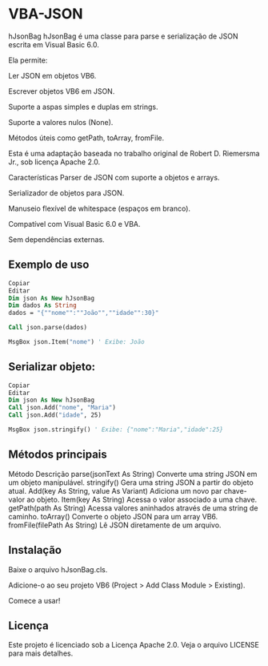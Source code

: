 # VBA-JSON
hJsonBag
hJsonBag é uma classe para parse e serialização de JSON escrita em Visual Basic 6.0.

Ela permite:

Ler JSON em objetos VB6.

Escrever objetos VB6 em JSON.

Suporte a aspas simples e duplas em strings.

Suporte a valores nulos (None).

Métodos úteis como getPath, toArray, fromFile.

Esta é uma adaptação baseada no trabalho original de Robert D. Riemersma Jr., sob licença Apache 2.0.

Características
Parser de JSON com suporte a objetos e arrays.

Serializador de objetos para JSON.

Manuseio flexível de whitespace (espaços em branco).

Compatível com Visual Basic 6.0 e VBA.

Sem dependências externas.

## Exemplo de uso
```vb
Copiar
Editar
Dim json As New hJsonBag
Dim dados As String
dados = "{""nome"":""João"",""idade"":30}"

Call json.parse(dados)

MsgBox json.Item("nome") ' Exibe: João
```
## Serializar objeto:

```vb
Copiar
Editar
Dim json As New hJsonBag
Call json.Add("nome", "Maria")
Call json.Add("idade", 25)

MsgBox json.stringify() ' Exibe: {"nome":"Maria","idade":25}

```

## Métodos principais

Método	Descrição
parse(jsonText As String)	Converte uma string JSON em um objeto manipulável.
stringify()	Gera uma string JSON a partir do objeto atual.
Add(key As String, value As Variant)	Adiciona um novo par chave-valor ao objeto.
Item(key As String)	Acessa o valor associado a uma chave.
getPath(path As String)	Acessa valores aninhados através de uma string de caminho.
toArray()	Converte o objeto JSON para um array VB6.
fromFile(filePath As String)	Lê JSON diretamente de um arquivo.

## Instalação
Baixe o arquivo hJsonBag.cls.

Adicione-o ao seu projeto VB6 (Project > Add Class Module > Existing).

Comece a usar!

## Licença
Este projeto é licenciado sob a Licença Apache 2.0.
Veja o arquivo LICENSE para mais detalhes.

